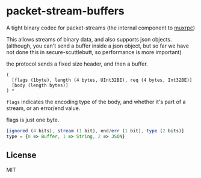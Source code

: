 # packet-stream-buffers

A tight binary codec for packet-streams (the internal component to
[muxrpc](https://github.com/ssbc/muxrpc))

This allows streams of binary data, and also supports json objects.
(although, you can't send a buffer inside a json object, but so far
we have not done this in secure-scuttlebutt, so performance is more
important)


the protocol sends a fixed size header, and then a buffer.
```
(
  [flags (1byte), length (4 bytes, UInt32BE), req (4 bytes, Int32BE)]
  [body (length bytes)]
) *
```

`flags` indicates the encoding type of the body, and whether it's
part of a stream, or an error/end value.

flags is just one byte.
``` js
[ignored (4 bits), stream (1 bit), end/err (1 bit), type (2 bits)]
type = {0 => Buffer, 1 => String, 2 => JSON}

```


## License

MIT
